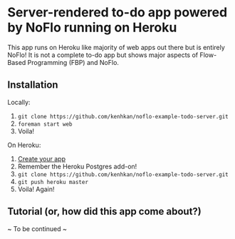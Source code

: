 # Server-rendered to-do app powered by NoFlo running on Heroku

This app runs on Heroku like majority of web apps out there but is entirely
NoFlo! It is not a complete to-do app but shows major aspects of Flow-Based
Programming (FBP) and NoFlo.

## Installation

Locally:

1. `git clone https://github.com/kenhkan/noflo-example-todo-server.git`
2. `foreman start web`
3. Voila!

On Heroku:

1. [Create your app](https://devcenter.heroku.com/articles/getting-started-with-nodejs)
2. Remember the Heroku Postgres add-on!
3. `git clone https://github.com/kenhkan/noflo-example-todo-server.git`
4. `git push heroku master`
5. Voila! Again!

## Tutorial (or, how did this app come about?)

~ To be continued ~
